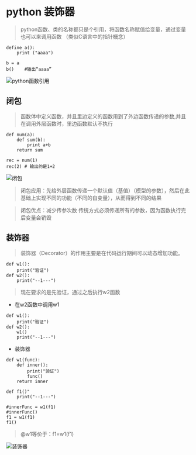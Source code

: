 # python 装饰器

> python函数、类的名称都只是个引用，将函数名称赋值给变量，通过变量也可以来调用函数 （类似C语言中的指针概念）

```
define a():
    print ("aaaa")

b = a
b()    #输出“aaaa”
```

![python函数引用](https://github.com/Wizard-wen/shareLearning/tree/master/assets/python函数引用.png)
## 闭包
> 函数体中定义函数，并且里边定义的函数用到了外边函数传递的参数,并且在调用外层函数时，里边函数默认不执行 
```
def num(a):
    def sum(b):
        print a+b
    return sum 

rec = num(1)
rec(2) # 输出的是1+2
```
![闭包](https://github.com/Wizard-wen/shareLearning/tree/master/assets/闭包.png)


> 闭包应用：先给外层函数传递一个默认值（基值）（模型的参数），然后在此基础上实现不同的功能（不同的自变量），从而得到不同的结果

> 闭包优点：减少传参次数
传统方式必须传递所有的参数，因为函数执行完后变量会销毁
## 装饰器
> 装饰器（Decorator）的作用主要是在代码运行期间可以动态增加功能。
>
```
def w1():
    print("验证")
def w2():
    print("--1---")
```
> 现在要求的是先验证，通过之后执行w2函数
* 在w2函数中调用w1
```
def w1():
    print("验证")
def w2():
    w1()
    print("--1---")
```
* 装饰器
```
def w1(func):
    def inner():
        print("验证")
        func()
    return inner

def f1()"
    print("--1---")

#innerFunc = w1(f1)
#innerFunc()
f1 = w1(f1)
f1()
```
> @w1等价于：f1=w1(f1) 

![装饰器](https://github.com/Wizard-wen/shareLearning/tree/master/assets/装饰器.png)
